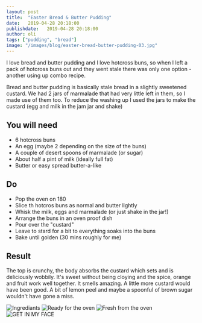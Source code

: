```yaml
---
layout: post
title:  "Easter Bread & Butter Pudding"
date:   2019-04-28 20:18:00
publishdate:   2019-04-28 20:18:00
author: oli
tags: ["pudding", "bread"]
image: "/images/blog/easter-bread-butter-pudding-03.jpg"
---
```


I love bread and butter pudding and I love hotcross buns, so when I left a pack of hotcross buns out and they went stale there was only one option - another using up combo recipe.

Bread and butter pudding is basically stale bread in a slightly sweetened custard.  We had 2 jars of marmalade that had very little left in them, so I made use of them too.  To reduce the washing up I used the jars to make the custard (egg and milk in the jam jar and shake)

## You will need

* 6 hotcross buns
* An egg (maybe 2 depending on the size of the buns)
* A couple of desert spoons of marmalade (or sugar)
* About half a pint of milk (ideally full fat)
* Butter or easy spread butter-a-like

## Do

* Pop the oven on 180
* Slice th hotcros buns as normal and butter lightly
* Whisk the milk, eggs and marmalade (or just shake in the jar!)
* Arrange the buns in an oven proof dish
* Pour over the "custard"
* Leave to stard for a bit to everything soaks into the buns
* Bake until golden (30 mins roughly for me)


## Result

The top is crunchy, the body absorbs the custard which sets and is deliciously wobbily.  It's sweet without being cloying and the spice, orange and fruit work well together.  It smells amazing. A little more custard would have been good.  A bit of lemon peel and maybe a spoonful of brown sugar wouldn't have gone a miss.

![Ingrediants](/images/blog/easter-bread-butter-pudding-01.jpg)
![Ready for the oven](/images/blog/easter-bread-butter-pudding-02.jpg)
![Fresh from the oven](/images/blog/easter-bread-butter-pudding-03.jpg)
![GET IN MY FACE](/images/blog/easter-bread-butter-pudding-04.jpg)
